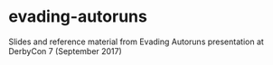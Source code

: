# evading-autoruns
Slides and reference material from Evading Autoruns presentation at DerbyCon 7 (September 2017)
